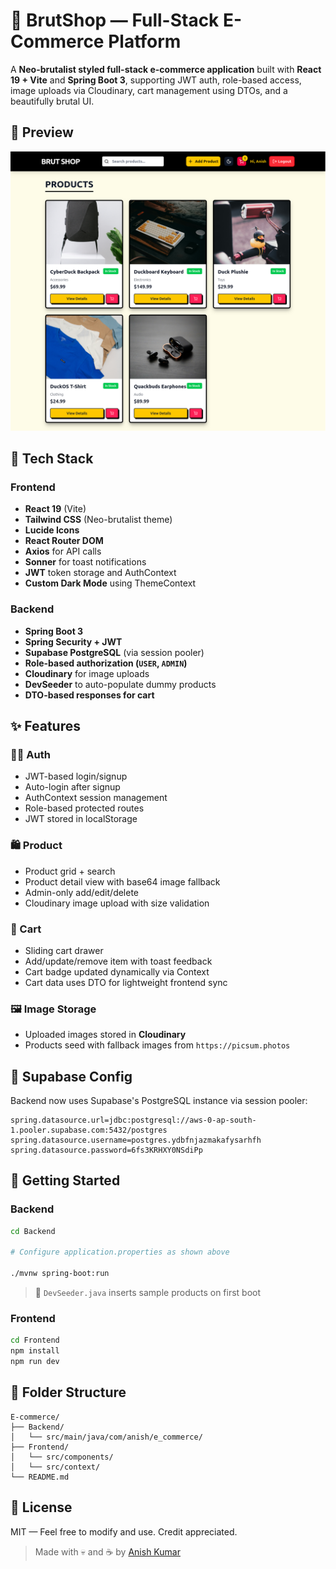 # 🛒 BrutShop — Full-Stack E-Commerce Platform

A **Neo-brutalist styled full-stack e-commerce application** built with **React 19 + Vite** and **Spring Boot 3**, supporting JWT auth, role-based access, image uploads via Cloudinary, cart management using DTOs, and a beautifully brutal UI.

## 📸 Preview

![Preview](./Screenshot.png)

## 🔧 Tech Stack

### Frontend
- **React 19** (Vite)
- **Tailwind CSS** (Neo-brutalist theme)
- **Lucide Icons**
- **React Router DOM**
- **Axios** for API calls
- **Sonner** for toast notifications
- **JWT** token storage and AuthContext
- **Custom Dark Mode** using ThemeContext

### Backend
- **Spring Boot 3**
- **Spring Security + JWT**
- **Supabase PostgreSQL** (via session pooler)
- **Role-based authorization (`USER`, `ADMIN`)**
- **Cloudinary** for image uploads
- **DevSeeder** to auto-populate dummy products
- **DTO-based responses for cart**

## ✨ Features

### 👨‍💻 Auth
- JWT-based login/signup
- Auto-login after signup
- AuthContext session management
- Role-based protected routes
- JWT stored in localStorage

### 🛍 Product
- Product grid + search
- Product detail view with base64 image fallback
- Admin-only add/edit/delete
- Cloudinary image upload with size validation

### 🛒 Cart
- Sliding cart drawer
- Add/update/remove item with toast feedback
- Cart badge updated dynamically via Context
- Cart data uses DTO for lightweight frontend sync

### 🖼 Image Storage
- Uploaded images stored in **Cloudinary**
- Products seed with fallback images from `https://picsum.photos`

## 🔌 Supabase Config

Backend now uses Supabase's PostgreSQL instance via session pooler:

```
spring.datasource.url=jdbc:postgresql://aws-0-ap-south-1.pooler.supabase.com:5432/postgres
spring.datasource.username=postgres.ydbfnjazmakafysarhfh
spring.datasource.password=6fs3KRHXY0NSdiPp
```

## 🚀 Getting Started

### Backend

```bash
cd Backend

# Configure application.properties as shown above

./mvnw spring-boot:run
```

> 🔁 `DevSeeder.java` inserts sample products on first boot

### Frontend

```bash
cd Frontend
npm install
npm run dev
```

## 🧠 Folder Structure

```
E-commerce/
├── Backend/
│   └── src/main/java/com/anish/e_commerce/
├── Frontend/
│   └── src/components/
│   └── src/context/
└── README.md
```

## 📝 License

MIT — Feel free to modify and use. Credit appreciated.

> Made with 💀 and ☕ by [Anish Kumar](https://github.com/Sarcastic-Soul)